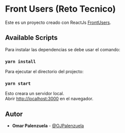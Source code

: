 # Front Users (Reto Tecnico)

Este es un proyecto creado con ReactJs [FrontUsers](https://github.com/OJPalenzuela/Reto-Tecnico-FrontUsers).

## Available Scripts

Para instalar las dependencias se debe usar el comando:

### `yarn install`

Para ejecutar el directorio del projecto:

### `yarn start`

Esto creara un servidor local.\
Abrir [http://localhost:3000](http://localhost:3000) en el navegador.

## Autor
* **Omar Palenzuela**  - [@OJPalenzuela](https://github.com/OJPalenzuela)
